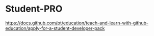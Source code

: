 # Student-PRO

https://docs.github.com/pt/education/teach-and-learn-with-github-education/apply-for-a-student-developer-pack
